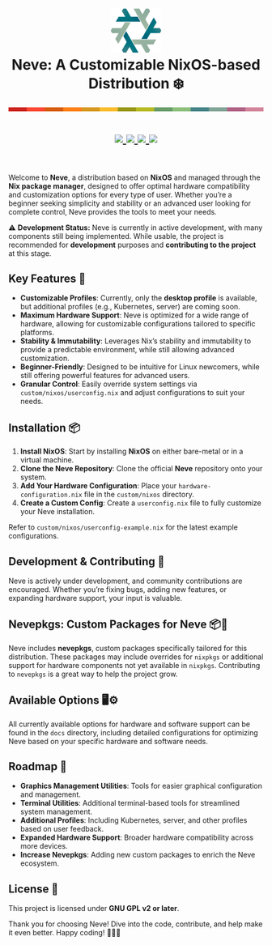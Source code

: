 <h1 align="center">
   <img src="./.github/assets/logo/nixos-logo.png  " width="100px" /> 
   <br>
      Neve: A Customizable NixOS-based Distribution ❄️
   <br>
      <img src="./.github/assets/pallet/pallet-0.png" width="600px" /> <br>

<div align="center">
      <p></p>
      <div align="center">
         <a href="https://github.com/Neve-Project/neve/stargazers">
            <img src="https://img.shields.io/github/stars/Neve-Project/neve?color=FABD2F&labelColor=282828&style=for-the-badge&logo=starship&logoColor=FABD2F">
         </a>
         <a href="https://github.com/Neve-Project/neve">
            <img src="https://img.shields.io/github/repo-size/Neve-Project/neve?color=B16286&labelColor=282828&style=for-the-badge&logo=github&logoColor=B16286">
         </a>
         <a = href="https://nixos.org">
            <img src="https://img.shields.io/badge/NixOS-25.05-blue.svg?style=for-the-badge&labelColor=282828&logo=NixOS&logoColor=458588&color=458588">
         </a>
         <a href="https://github.com/Neve-Project/neve/blob/main/LICENSE">
            <img src="https://img.shields.io/static/v1.svg?style=for-the-badge&label=License&message=GPL-V2&colorA=282828&colorB=98971A&logo=unlicense&logoColor=98971A&"/>
         </a>
      </div>
      <br>
   </div>
</h1>

Welcome to **Neve**, a distribution based on **NixOS** and managed through the **Nix package manager**, designed to offer optimal hardware compatibility and customization options for every type of user. Whether you’re a beginner seeking simplicity and stability or an advanced user looking for complete control, Neve provides the tools to meet your needs.

⚠️ **Development Status:** Neve is currently in active development, with many components still being implemented. While usable, the project is recommended for **development** purposes and **contributing to the project** at this stage.

## Key Features 🚀

- **Customizable Profiles**: Currently, only the **desktop profile** is available, but additional profiles (e.g., Kubernetes, server) are coming soon.
- **Maximum Hardware Support**: Neve is optimized for a wide range of hardware, allowing for customizable configurations tailored to specific platforms.
- **Stability & Immutability**: Leverages Nix’s stability and immutability to provide a predictable environment, while still allowing advanced customization.
- **Beginner-Friendly**: Designed to be intuitive for Linux newcomers, while still offering powerful features for advanced users.
- **Granular Control**: Easily override system settings via `custom/nixos/userconfig.nix` and adjust configurations to suit your needs.

## Installation 📦

1. **Install NixOS**: Start by installing **NixOS** on either bare-metal or in a virtual machine.
1. **Clone the Neve Repository**: Clone the official **Neve** repository onto your system.
1. **Add Your Hardware Configuration**: Place your `hardware-configuration.nix` file in the `custom/nixos` directory.
1. **Create a Custom Config**: Create a `userconfig.nix` file to fully customize your Neve installation.

Refer to `custom/nixos/userconfig-example.nix` for the latest example configurations.

## Development & Contributing 🤝

Neve is actively under development, and community contributions are encouraged. Whether you’re fixing bugs, adding new features, or expanding hardware support, your input is valuable.

## Nevepkgs: Custom Packages for Neve 📦🔧

Neve includes **nevepkgs**, custom packages specifically tailored for this distribution. These packages may include overrides for `nixpkgs` or additional support for hardware components not yet available in `nixpkgs`. Contributing to `nevepkgs` is a great way to help the project grow.

## Available Options 🖥️⚙️

All currently available options for hardware and software support can be found in the `docs` directory, including detailed configurations for optimizing Neve based on your specific hardware and software needs.

## Roadmap 📝

- **Graphics Management Utilities**: Tools for easier graphical configuration and management.
- **Terminal Utilities**: Additional terminal-based tools for streamlined system management.
- **Additional Profiles**: Including Kubernetes, server, and other profiles based on user feedback.
- **Expanded Hardware Support**: Broader hardware compatibility across more devices.
- **Increase Nevepkgs**: Adding new custom packages to enrich the Neve ecosystem.

## License 📜

This project is licensed under **GNU GPL v2 or later**.

Thank you for choosing Neve! Dive into the code, contribute, and help make it even better. Happy coding! 👨‍💻🎉
